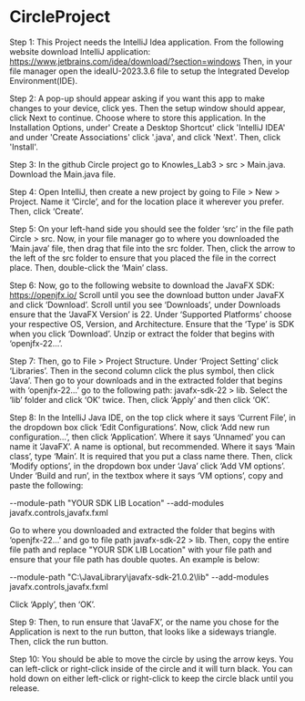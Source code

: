 # CircleProject

Step 1: This Project needs the IntelliJ Idea application.
From the following website download IntelliJ application: https://www.jetbrains.com/idea/download/?section=windows
Then, in your file manager open the ideaIU-2023.3.6 file to setup the Integrated Develop Environment(IDE).


Step 2: A pop-up should appear asking if you want this app to make changes to your device, click yes.
Then the setup window should appear, click Next to continue. Choose where to store this application.
In the Installation Options, under' Create a Desktop Shortcut' click 'IntelliJ IDEA' and under 'Create Associations' click '.java', 
and click 'Next'. Then, click 'Install'.


Step 3: In the github Circle project go to Knowles_Lab3 > src > Main.java.
Download the Main.java file.


Step 4: Open IntelliJ, then create a new project by going to File > New > Project.
Name it ‘Circle’, and  for the location place it wherever you prefer.
Then, click ‘Create’.


Step 5: On your left-hand side you should see the folder ‘src’ in the file path Circle > src. 
Now, in your file manager go to where you downloaded the ‘Main.java’ file, then drag that file into the src folder. 
Then, click the arrow to the left of the src folder to ensure that you placed the file in the correct place. 
Then, double-click the ‘Main’ class.


Step 6: Now, go to the following website to download the JavaFX SDK: https://openjfx.io/
Scroll until you see the download button under JavaFX and click ‘Download’.
Scroll until you see ‘Downloads’, under Downloads ensure that the ‘JavaFX Version’ is 22.
Under ‘Supported Platforms’ choose your respective OS, Version, and Architecture. 
Ensure that the ‘Type’ is SDK when you click ‘Download’.
Unzip or extract the folder that begins with ‘openjfx-22…’.


Step 7: Then, go to File > Project Structure.
Under ‘Project Setting’ click ‘Libraries’. 
Then in the second column click the plus symbol, then click ‘Java’.
Then go to your downloads and in the extracted folder that begins with ‘openjfx-22…’ 
go to the following path: javafx-sdk-22 > lib. Select the ‘lib’ folder and click ‘OK’ twice. 
Then, click ‘Apply’ and then click ‘OK’.


Step 8: In the IntelliJ Java IDE, on the top click where it says ‘Current File’, in the dropdown box click ‘Edit Configurations’.
Now, click ‘Add new run configuration…’, then click ‘Application’.
Where it says ‘Unnamed’ you can name it ‘JavaFX’. A name is optional, but recommended.
Where it says ‘Main class’, type ‘Main’.  It is required that you put a class name there.
Then, click ‘Modify options’, in the dropdown box under ‘Java’ click ‘Add VM options’.
Under ‘Build and run’, in the textbox where it says ‘VM options’, copy and paste the following:

--module-path
"YOUR SDK LIB Location"
--add-modules
javafx.controls,javafx.fxml

Go to where you downloaded and extracted the folder that begins with ‘openjfx-22…’ and go to file path javafx-sdk-22 > lib. 
Then, copy the entire file path and replace "YOUR SDK LIB Location" with your file path and ensure that your file path has double quotes. 
An example is below:

--module-path
"C:\JavaLibrary\javafx-sdk-21.0.2\lib"
--add-modules
javafx.controls,javafx.fxml


Click ‘Apply’, then ‘OK’.


Step 9: Then, to run ensure that ‘JavaFX’, or the name you chose for the Application is next to the run button, 
that looks like a sideways triangle. Then, click the run button.


Step 10: You should be able to move the circle by using the arrow keys.
You can left-click or right-click inside of the circle and it will turn black. 
You can hold down on either left-click or right-click to keep the circle black until you release.

